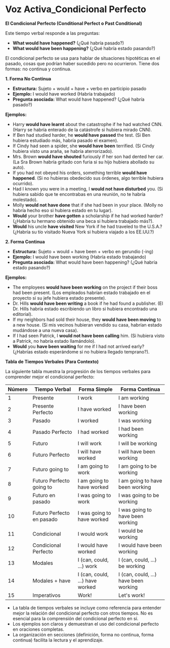 # Voz Activa_Condicional Perfecto



**El Condicional Perfecto (Conditional Perfect o Past Conditional)**

Este tiempo verbal responde a las preguntas:

*   **What would have happened?** (¿Qué habría pasado?)
*   **What would have been happening?** (¿Qué habría estado pasando?)

El condicional perfecto se usa para hablar de situaciones hipotéticas en el pasado, cosas que podrían haber sucedido pero no ocurrieron. Tiene dos formas: no continua y continua.

**1. Forma No Continua**

*   **Estructura:** Sujeto + would + have + verbo en participio pasado
*   **Ejemplo:** I would have worked (Habría trabajado)
*   **Pregunta asociada:** What would have happened? (¿Qué habría pasado?)

**Ejemplos:**

*   Harry **would have learnt** about the catastrophe if he had watched CNN. (Harry se habría enterado de la catástrofe si hubiera mirado CNN).
*   If Ben had studied harder, he **would have passed** the test. (Si Ben hubiera estudiado más, habría pasado el examen).
*   If Cindy had seen a spider, she **would have been** terrified. (Si Cindy hubiera visto una araña, se habría aterrorizado).
*   Mrs. Brown **would have shouted** furiously if her son had dented her car. (La Sra Brown habría gritado con furia si su hijo hubiera abollado su auto).
*   If you had not obeyed his orders, something terrible **would have happened**. (Si no hubieras obedecido sus órdenes, algo terrible hubiera ocurrido).
*   Had I known you were in a meeting, I **would not have disturbed** you. (Si hubiera sabido que te encontrabas en una reunión, no te habría molestado).
*   Molly **would not have done** that if she had been in your place. (Molly no habría hecho eso si hubiera estado en tu lugar).
*   **Would** your brother **have gotten** a scholarship if he had worked harder? (¿Habría tu hermano obtenido una beca si hubiera trabajado más?).
*   **Would** his uncle **have visited** New York if he had traveled to the U.S.A.? (¿Habría su tío visitado Nueva York si hubiera viajado a los EE.UU.?)

**2. Forma Continua**

*   **Estructura:** Sujeto + would + have been + verbo en gerundio (-ing)
*   **Ejemplo:** I would have been working (Habría estado trabajando)
*   **Pregunta asociada:** What would have been happening? (¿Qué habría estado pasando?)

**Ejemplos:**

*   The employees **would have been working** on the project if their boss had been present. (Los empleados habrían estado trabajado en el proyecto si su jefe hubiera estado presente).
*   Dr. Hills **would have been writing** a book if he had found a publisher. (El Dr. Hills habría estado escribiendo un libro si hubiera encontrado una editorial).
*   If my neighbors had sold their house, they **would have been moving** to a new house. (Si mis vecinos hubieran vendido su casa, habrían estado mudándose a una nueva casa).
*   If I had seen Patrick, I **would not have been calling** him. (Si hubiera visto a Patrick, no habría estado llamándolo).
*   **Would** you **have been waiting** for me if I had not arrived early? (¿Habrías estado esperándome si no hubiera llegado temprano?).

**Tabla de Tiempos Verbales (Para Contexto)**

La siguiente tabla muestra la progresión de los tiempos verbales para comprender mejor el condicional perfecto:

| Número | Tiempo Verbal              | Forma Simple       | Forma Continua          |
| ------ | -------------------------- | ------------------- | ------------------------ |
| 1      | Presente                   | I work             | I am working            |
| 2      | Presente Perfecto          | I have worked       | I have been working       |
| 3      | Pasado                     | I worked            | I was working           |
| 4      | Pasado Perfecto            | I had worked        | I had been working       |
| 5      | Futuro                     | I will work         | I will be working        |
| 6      | Futuro Perfecto            | I will have worked  | I will have been working |
| 7      | Futuro    going to        | I am going to work  | I am going to be working |
| 8      | Futuro Perfecto    going to | I am going to have worked | I am going to have been working |
| 9      | Futuro    en pasado         | I was going to work | I was going to be working|
| 10     | Futuro Perfecto    en pasado | I was going to have worked | I was going to have been working|
| 11     | Condicional                | I would work        | I would be working       |
| 12     | Condicional Perfecto       | I would have worked | I would have been working |
| 13     | Modales                    | I (can, could, ...) work | I (can, could, ...) be working|
| 14     | Modales + have             | I (can, could, ...) have worked | I (can, could, ...) have been working |
| 15     | Imperativos                | Work!              | Let's work!              |



*   La tabla de tiempos verbales se incluye como referencia para entender mejor la relación del condicional perfecto con otros tiempos. No es esencial para la comprensión del condicional perfecto en sí.
*   Los ejemplos son claros y demuestran el uso del condicional perfecto en oraciones completas.
*   La organización en secciones (definición, forma no continua, forma continua) facilita la lectura y el aprendizaje.


